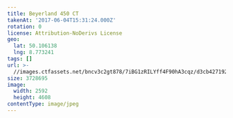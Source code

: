 ```yaml
---
title: Beyerland 450 CT
takenAt: '2017-06-04T15:31:24.000Z'
rotation: 0
license: Attribution-NoDerivs License
geo:
  lat: 50.106138
  lng: 8.773241
tags: []
url: >-
  //images.ctfassets.net/bncv3c2gt878/7iBG1zRILYff4F90hA3cqz/d3cb427192830b56d220db421b2a5808/beyerland-450-ct_35054778986_o
size: 3728695
image:
  width: 2592
  height: 4608
contentType: image/jpeg
---
```


